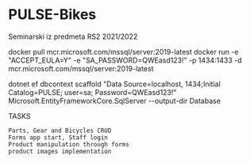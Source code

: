 # PULSE-Bikes

Seminarski iz predmeta RS2 2021/2022

docker pull mcr.microsoft.com/mssql/server:2019-latest
docker run -e "ACCEPT_EULA=Y" -e "SA_PASSWORD=QWEasd123!" -p 1434:1433 -d mcr.microsoft.com/mssql/server:2019-latest

dotnet ef dbcontext scaffold "Data Source=localhost, 1434;Initial Catalog=PULSE; user=sa; Password=QWEasd123!" Microsoft.EntityFrameworkCore.SqlServer --output-dir Database

TASKS

    Parts, Gear and Bicycles CRUD
    Forms app start, Staff login
    Product manipulation through forms
    product images implementation

